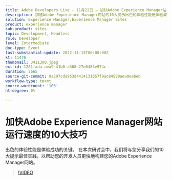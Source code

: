 ```yaml
---
title: Adobe Developers Live - 11月22日 — 加快Adobe Experience Manager站点运行速度的10大技巧
description: 加速Adobe Experience Manager网站的10大提示出色的体验性能是体验成功的关键。 在本次研讨会中，我们将与您分享我们的10大提示最佳实践，以帮助您的开发人员更快地构建您的Adobe Experience Manager网站。
solution: Experience Manager,Experience Manager Sites
product: experience manager
sub-product: sites
topic: Development, Headless
role: Developer
level: Intermediate
doc-type: Event
last-substantial-update: 2022-11-15T00:00:00Z
kt: 11476
thumbnail: 3411300.jpeg
exl-id: 1281fada-aea9-41b0-a368-27e0483e974c
duration: 2665
source-git-commit: 9a297cda953d4414131657f9ac84580aea0eabeb
workflow-type: tm+mt
source-wordcount: '103'
ht-degree: 0%

---
```


# 加快Adobe Experience Manager网站运行速度的10大技巧

出色的体验性能是体验成功的关键。 在本次研讨会中，我们将与您分享我们的10大提示最佳实践，以帮助您的开发人员更快地构建您的Adobe Experience Manager网站。

>[!VIDEO](https://video.tv.adobe.com/v/3457185/?quality=12&learn=on&captions=chi_hans)
